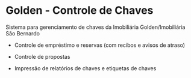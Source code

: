 # Golden - Controle de Chaves
Sistema para gerenciamento de chaves da Imobiliária Golden/Imobiliária São Bernardo


- Controle de empréstimo e reservas (com recibos e avisos de atraso)

- Controle de propostas

- Impressão de relatórios de chaves e etiquetas de chaves
